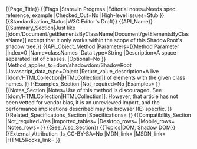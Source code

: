{{Page_Title}}
{{Flags
|State=In Progress
|Editorial notes=Needs spec reference, example
|Checked_Out=No
|High-level issues=Stub
}}
{{Standardization_Status|W3C Editor's Draft}}
{{API_Name}}
{{Summary_Section|Just like [[dom/Document/getElementsByClassName|Document/getElementsByClassName]] except that it only works within the scope of this ShadowRoot's shadow tree.}}
{{API_Object_Method
|Parameters={{Method Parameter
|Index=0
|Name=classNames
|Data type=String
|Description=A space separated list of classes.
|Optional=No
}}
|Method_applies_to=dom/shadowdom/ShadowRoot
|Javascript_data_type=Object
|Return_value_description=A live [[dom/HTMLCollection|HTMLCollection]] of elements with the given class names.
}}
{{Examples_Section
|Not_required=No
|Examples=
}}
{{Notes_Section
|Notes=Use of this method is discouraged. See [[dom/HTMLCollection|HTMLCollection]]. However, that article has not been vetted for vendor bias, it is an unreviewed import, and the performance implications described may be browser (IE) specific.
}}
{{Related_Specifications_Section
|Specifications=
}}
{{Compatibility_Section
|Not_required=Yes
|Imported_tables=
|Desktop_rows=
|Mobile_rows=
|Notes_rows=
}}
{{See_Also_Section}}
{{Topics|DOM, Shadow DOM}}
{{External_Attribution
|Is_CC-BY-SA=No
|MDN_link=
|MSDN_link=
|HTML5Rocks_link=
}}